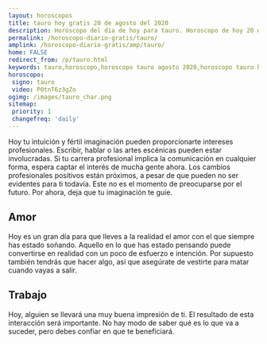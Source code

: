 ```yaml
---
layout: horoscopos
title: tauro hoy gratis 20 de agosto del 2020 
description: Horóscopo del dia de hoy para tauro. Horoscopo de hoy 20 de agosto del 2020. Las predicciones de amor, trabajo, vida personal gratis.
permalink: /horoscopo-diario-gratis/tauro/
amplink: /horoscopo-diario-gratis/amp/tauro/
home: FALSE
redirect_from: /p/tauro.html
keywords: tauro,horoscopo,horoscopo tauro agosto 2020,horoscopo tauro hoy,tarot tauro agosto 2020,horoscopo tauro,tarot tauro hoy,horoscopo de hoy,horoscopo diario,tarot del amor,horoscopo de hoy tauro,horoscopo diario del tarot, Horoscopo de hoy tauro 20 de agosto del 2020,horóscopo del día,signos zodiacales 2020, el horoscopo de hoy
horoscopo:
 signo: tauro
 video: P0tnT6z3gZo
ogimg: /images/tauro_char.png
sitemap:
 priority: 1
 changefreq: 'daily'
---
```



Hoy tu intuición y fértil imaginación pueden proporcionarte intereses profesionales. Escribir, hablar o las artes escénicas pueden estar involucradas. Si tu carrera profesional implica la comunicación en cualquier forma, espera captar el interés de mucha gente ahora. Los cambios profesionales positivos están próximos, a pesar de que pueden no ser evidentes para ti todavía. Este no es el momento de preocuparse por el futuro. Por ahora, deja que tu imaginación te guíe.

## Amor

Hoy es un gran día para que lleves a la realidad el amor con el que siempre has estado soñando. Aquello en lo que has estado pensando puede convertirse en realidad con un poco de esfuerzo e intención. Por supuesto también tendrás que hacer algo, así que asegúrate de vestirte para matar cuando vayas a salir.

## Trabajo

Hoy, alguien se llevará una muy buena impresión de ti. El resultado de esta interacción será importante. No hay modo de saber qué es lo que va a suceder, pero debes confiar en que te beneficiará.